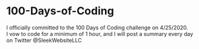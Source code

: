 # 100-Days-of-Coding
I officially committed to the 100 Days of Coding challenge on 4/25/2020.  
I vow to code for a minimum of 1 hour, and I will post a summary every day on Twitter @SleekWebsiteLLC
